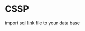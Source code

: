 # CSSP
import sql <a href = 'https://drive.google.com/file/d/1ZyTLkTv-8VTj-RVA1t3aD7B2P4l66c4z/view?usp=sharing'>link</a> file to your data base
